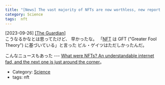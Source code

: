 ```yaml
---
title: "[News] The vast majority of NFTs are now worthless, new report shows ---金持ちが困ると、それだけで嬉しい"
category: Science
tags:  nft
---
```


[2023-09-26] [[The Guardian]](https://www.theguardian.com/technology/2023/sep/22/nfts-worthless-price?utm_source=pocket_saves)  
 こうなるかなとは思ってたけど、
早かったな。
「[NFT](https://ja.wikipedia.org/wiki/%E9%9D%9E%E4%BB%A3%E6%9B%BF%E6%80%A7%E3%83%88%E3%83%BC%E3%82%AF%E3%83%B3) は GFT ("Greater Fool Theory") に基づいている」と言った
ビル・ゲイツはただしかったんだ。

 こんなニュースもあった ---
[What were NFTs?
An understandable internet fad,
and the next one is just around the corner](https://www.theguardian.com/commentisfree/2023/sep/27/nfts-non-fungible-tokens-pandemic-loneliness-craze?CMP=Share_AndroidApp_Other&utm_source=pocket_saves)。

- Category: [Science](/categories.html#Science)
- tags:  nft

